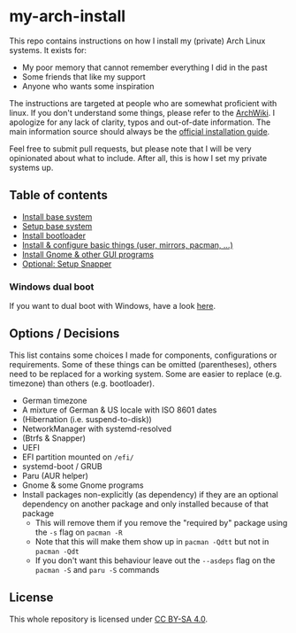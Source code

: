 # my-arch-install

This repo contains instructions on how I install my (private) Arch Linux systems.
It exists for:

- My poor memory that cannot remember everything I did in the past
- Some friends that like my support
- Anyone who wants some inspiration

The instructions are targeted at people who are somewhat proficient with linux.
If you don't understand some things, please refer to the [ArchWiki](https://wiki.archlinux.org/).
I apologize for any lack of clarity, typos and out-of-date information.
The main information source should always be the [official installation guide](https://wiki.archlinux.org/title/Installation_guide).

Feel free to submit pull requests, but please note that I will be very opinionated about what to include.
After all, this is how I set my private systems up.


## Table of contents

- [Install base system](./content/base-install.md)
- [Setup base system](./content/base-setup.md)
- [Install bootloader](./content/bootloader.md)
- [Install & configure basic things (user, mirrors, pacman, ...)](./content/basic.md)
- [Install Gnome & other GUI programs](./content/gui.md)
- [Optional: Setup Snapper](./content/snapper.md)


### Windows dual boot

If you want to dual boot with Windows, have a look [here](./content/windows.md).


## Options / Decisions

This list contains some choices I made for components, configurations or requirements.
Some of these things can be omitted (parentheses), others need to be replaced for a working system.
Some are easier to replace (e.g. timezone) than others (e.g. bootloader).

- German timezone
- A mixture of German & US locale with ISO 8601 dates
- (Hibernation (i.e. suspend-to-disk))
- NetworkManager with systemd-resolved
- (Btrfs & Snapper)
- UEFI
- EFI partition mounted on `/efi/`
- systemd-boot / GRUB
- Paru (AUR helper)
- Gnome & some Gnome programs
- Install packages non-explicitly (as dependency) if they are an optional dependency on another package and only installed because of that package
  - This will remove them if you remove the "required by" package using the `-s` flag on `pacman -R`
  - Note that this will make them show up in `pacman -Qdtt` but not in `pacman -Qdt`
  - If you don't want this behaviour leave out the `--asdeps` flag on the `pacman -S` and `paru -S` commands


## License

This whole repository is licensed under [CC BY-SA 4.0](https://creativecommons.org/licenses/by-sa/4.0/).
